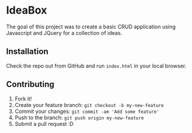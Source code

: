 # IdeaBox

The goal of this project was to create a basic CRUD application using Javascript and JQuery for a collection of ideas.

## Installation

Check the repo out from GitHub and run `index.html` in your local browser.

## Contributing

1. Fork it!
2. Create your feature branch: `git checkout -b my-new-feature`
3. Commit your changes: `git commit -am 'Add some feature'`
4. Push to the branch: `git push origin my-new-feature`
5. Submit a pull request :D
